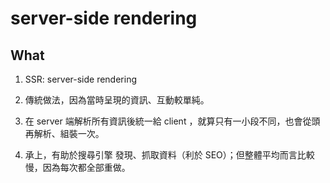 # server-side rendering


## What

1. SSR: server-side rendering 

2. 傳統做法，因為當時呈現的資訊、互動較單純。

3. 在 server 端解析所有資訊後統一給 client ，就算只有一小段不同，也會從頭再解析、組裝一次。

4. 承上，有助於搜尋引擎 發現、抓取資料（利於 SEO）；但整體平均而言比較慢，因為每次都全部重做。